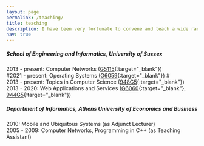 ```yaml
---
layout: page
permalink: /teaching/
title: teaching
description: I have been very fortunate to convene and teach a wide range of modules.
nav: true
---
```


##### School of Engineering and Informatics, University of Sussex

2013 - present: Computer Networks ([G5115](https://www.sussex.ac.uk/modules/2019/G5115-computer-networks){:target="_blank"})
<br>
#2021 - present: Operating Systems ([G6059](https://www.sussex.ac.uk/modules/2019/G6059-operating-systems){:target="_blank"})
#<br>
2013 - present: Topics in Computer Science ([948G5](https://www.sussex.ac.uk/study/modules/undergraduate/2020/948G5-topics-in-computer-science){:target="_blank"})
<br>
2013 - 2020: Web Applications and Services ([G6060](https://www.sussex.ac.uk/modules/2019/G6060-web-applications-and-services){:target="_blank"}, [944G5](https://www.sussex.ac.uk/study/modules/undergraduate/2019/944G5-web-applications-and-services){:target="_blank"})

##### Department of Informatics, Athens University of Economics and Business

2010: Mobile and Ubiquitous Systems (as Adjunct Lecturer)
<br>
2005 - 2009: Computer Networks, Programming in C++ (as Teaching Assistant)